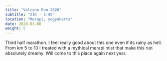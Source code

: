 ```yaml
---
title: "Volcano Run 2020"
subtitle: "21K - 3:45"
location: "Merapi, yogyakarta"
date: 2020-03-08
weight: 5
---
```


Third half marathon. I feel really good about this one even if its rainy as hell. From km 5 to 10 I treated with a mythical merapi mist that make this run absolutely dreamy. Will come to this place again next year.
